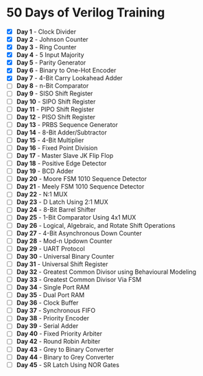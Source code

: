 # 50 Days of Verilog Training

- [x] **Day 1** - Clock Divider  
- [x] **Day 2** - Johnson Counter  
- [x] **Day 3** - Ring Counter  
- [x] **Day 4** - 5 Input Majority  
- [x] **Day 5** - Parity Generator  
- [x] **Day 6** - Binary to One-Hot Encoder  
- [x] **Day 7** - 4-Bit Carry Lookahead Adder  
- [ ] **Day 8** - n-Bit Comparator  
- [ ] **Day 9** - SISO Shift Register  
- [ ] **Day 10** - SIPO Shift Register  
- [ ] **Day 11** - PIPO Shift Register  
- [ ] **Day 12** - PISO Shift Register  
- [ ] **Day 13** - PRBS Sequence Generator  
- [ ] **Day 14** - 8-Bit Adder/Subtractor  
- [ ] **Day 15** - 4-Bit Multiplier  
- [ ] **Day 16** - Fixed Point Division  
- [ ] **Day 17** - Master Slave JK Flip Flop  
- [ ] **Day 18** - Positive Edge Detector  
- [ ] **Day 19** - BCD Adder  
- [ ] **Day 20** - Moore FSM 1010 Sequence Detector
- [ ] **Day 21** - Meely FSM 1010 Sequence Detector  
- [ ] **Day 22** - N:1 MUX  
- [ ] **Day 23** - D Latch Using 2:1 MUX  
- [ ] **Day 24** - 8-Bit Barrel Shifter  
- [ ] **Day 25** - 1-Bit Comparator Using 4x1 MUX  
- [ ] **Day 26** - Logical, Algebraic, and Rotate Shift Operations  
- [ ] **Day 27** - 4-Bit Asynchronous Down Counter  
- [ ] **Day 28** - Mod-n Updown Counter  
- [ ] **Day 29** - UART Protocol  
- [ ] **Day 30** - Universal Binary Counter  
- [ ] **Day 31** - Universal Shift Register  
- [ ] **Day 32** - Greatest Common Divisor using Behavioural Modeling  
- [ ] **Day 33** - Greatest Common Divisor Via FSM  
- [ ] **Day 34** - Single Port RAM  
- [ ] **Day 35** - Dual Port RAM  
- [ ] **Day 36** - Clock Buffer  
- [ ] **Day 37** - Synchronous FIFO  
- [ ] **Day 38** - Priority Encoder  
- [ ] **Day 39** - Serial Adder  
- [ ] **Day 40** - Fixed Priority Arbiter  
- [ ] **Day 42** - Round Robin Arbiter  
- [ ] **Day 43** - Grey to Binary Converter  
- [ ] **Day 44** - Binary to Grey Converter  
- [ ] **Day 45** - SR Latch Using NOR Gates  
